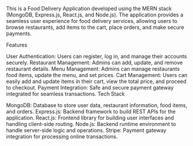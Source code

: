 This is a Food Delivery Application developed using the MERN stack (MongoDB, Express.js, React.js, and Node.js). The application provides a seamless user experience for food delivery services, allowing users to browse restaurants, add items to the cart, place orders, and make secure payments.

Features

User Authentication: Users can register, log in, and manage their accounts securely.
Restaurant Management: Admins can add, update, and remove restaurant details.
Menu Management: Admins can manage restaurants food items, update the menu, and set prices.
Cart Management: Users can easily add and update items in their cart, view the total price, and proceed to checkout.
Payment Integration: Safe and secure payment gateway integrated for seamless transactions.
Tech Stack

MongoDB: Database to store user data, restaurant information, food items, and orders.
Express.js: Backend framework to build REST APIs for the application.
React.js: Frontend library for building user interfaces and handling client-side routing.
Node.js: Backend runtime environment to handle server-side logic and operations.
Stripe: Payment gateway integration for processing online transactions.
